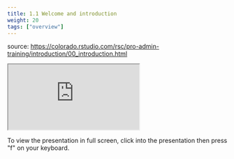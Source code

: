 ```yaml
---
title: 1.1 Welcome and introduction
weight: 20
tags: ["overview"]
---
```


source: https://colorado.rstudio.com/rsc/pro-admin-training/introduction/00_introduction.html

<div class="resp-container">

  <div class="cssload-loader">
    <div class="cssload-inner cssload-one"></div>
    <div class="cssload-inner cssload-two"></div>
    <div class="cssload-inner cssload-three"></div>
  </div>
  <iframe 
    src="https://colorado.rstudio.com/rsc/pro-admin-training/introduction/00_introduction.html" 
        class="resp-iframe" 
        gesture="media"  allow="encrypted-media" allowfullscreen
        scrolling="no">
  </iframe>
</div>


To view the presentation in full screen, click into the presentation then press "f" on your keyboard.

